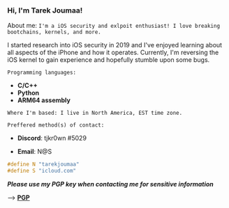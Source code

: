 ### Hi, I'm Tarek Joumaa!

About me: ```I'm a iOS security and exlpoit enthusiast! I love breaking bootchains, kernels, and more.```

I started research into iOS security in 2019 and I've enjoyed learning about all aspects of the iPhone and how it operates.
Currently, I'm reversing the iOS kernel to gain experience and hopefully stumble upon some bugs.

```Programming languages: ```
- **C/C++**
- **Python**
- **ARM64 assembly**

```Where I'm based: I live in North America, EST time zone.```

```Preffered method(s) of contact:```

- **Discord**: 
  tjkr0wn #5029

- **Email**: N@S
```C
#define N "tarekjoumaa"
#define S "icloud.com"
```

**_Please use my PGP key when contacting me for sensitive information_**

--> [**PGP**](https://raw.githubusercontent.com/tjkr0wn/PGP/main/Tarek%20Joumaa%20(F554B62A)%20%E2%80%93%20Public.asc)

